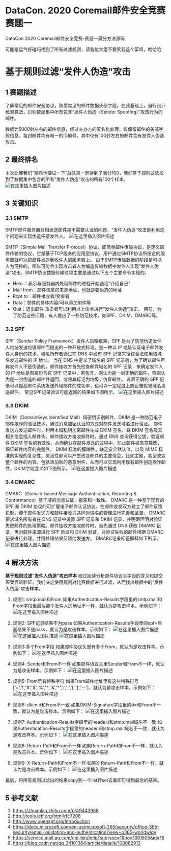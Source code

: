 # DataCon. 2020 Coremail邮件安全竞赛 赛题一
DataCon 2020 Coremail邮件安全竞赛-赛题一满分方法源码

可能是运气好碰巧找到了所有过滤规则，请各位大佬不要笑我这个菜鸡，哈哈哈

# 基于规则过滤“发件人伪造”攻击

## 1 赛题描述
了解常见的邮件安全协议，熟悉常见的邮件数据头部字段。在此基础上，自行设计检测算法，识别数据集中所有包含“发件人伪造（Sender Spoofing）”攻击行为的邮件。

数据为5000封左右的邮件信息，经过主办方的匿名化处理，仅保留邮件的头部字段信息。每封邮件均有唯一的ID编号，其中仅有100封左右的邮件含有发件人伪造攻击。

## 2 最终排名
本次比赛我们“菜鸡也要试一下”战队第一题得到了满分100，我们基于规则过滤找到了数据集中包含的所有“发件人伪造”攻击的所有100个样本。
![在这里插入图片描述](https://img-blog.csdnimg.cn/20201017090353643.png?x-oss-process=image/watermark,type_ZmFuZ3poZW5naGVpdGk,shadow_10,text_aHR0cHM6Ly9ibG9nLmNzZG4ubmV0L3FxXzMyNTA1MjA3,size_16,color_FFFFFF,t_70#pic_center)
## 3 关键知识

### 3.1 SMTP
SMTP邮件服务商互相发送邮件是不需要认证的问题，“发件人伪造”攻击是利用这个问题来实现伪造任意发件人。
 ![在这里插入图片描述](https://img-blog.csdnimg.cn/20201017090715335.png?x-oss-process=image/watermark,type_ZmFuZ3poZW5naGVpdGk,shadow_10,text_aHR0cHM6Ly9ibG9nLmNzZG4ubmV0L3FxXzMyNTA1MjA3,size_16,color_FFFFFF,t_70#pic_center)

SMTP（Simple Mail Transfer Protocol）协议，即简单邮件传输协议，是定义邮件传输的协议，它是基于TCP服务的应用层协议，用户通过SMTP协议所指定的服务器就可以把邮件发送到收件人的服务器上。
由于SMTP传输数据的阶段是可以人为可控的，所以可能会出现攻击者人为编造传输数据中发件人实现“发件人伪造”攻击。SMTP协议数据传输过程主要是通过以下五个主要命令实现的。
- 	Helo ：表示与服务器内处理邮件的进程开始通话"介绍自己"
- 	Mail from：邮件信息的来源地址，也就是要伪造的地址
- 	Rcpt to：邮件接收者/受害者
- 	Data：邮件的具体内容/可以添加附件等
- 	Quit：退出邮件
攻击者可以利用以上命令进行“发件人伪造”攻击。
目前，为了防范这些问题，有人提出了一些防范技术，如SPF、DKIM、DMARC等。

### 3.2 SPF

SPF（Sender Policy Framework）发件人策略框架，SPF 是为了防范伪造发件人地址发送垃圾邮件而提出的一种开放式标准，是一种以 IP 地址认证电子邮件发件人身份的技术。域名所有者通过在 DNS 中发布 SPF 记录来授权合法使用该域名发送邮件的 IP 地址。
当在 DNS 中定义了域名的 SPF 记录后，为了确认邮件声称发件人不是伪造的，邮件接收方首先检查邮件域名的 SPF 记录，来确定发件人的 IP 地址是否被包含在 SPF 记录中，若包含，则认为是一封正确的邮件，否则认为是一封伪造的邮件并退回，或将其标记为垃圾 / 仿冒邮件。
设置正确的 SPF 记录可以提高邮件系统发送外域邮件的成功率，也可以一定程度上防止被假冒域名发送邮件。
常见SPF记录验证可能返回的结果如下图所示。
 ![在这里插入图片描述](https://img-blog.csdnimg.cn/20201017090649963.png?x-oss-process=image/watermark,type_ZmFuZ3poZW5naGVpdGk,shadow_10,text_aHR0cHM6Ly9ibG9nLmNzZG4ubmV0L3FxXzMyNTA1MjA3,size_16,color_FFFFFF,t_70#pic_center)


### 3.3 DKIM

DKIM（DomainKeys Identified Mail）域密钥识别邮件，DKIM 是一种防范电子邮件欺诈的验证技术，通过消息加密认证的方式对邮件发送域名进行验证。
邮件发送方发送邮件时，利用本域私钥加密邮件生成 DKIM 签名，将 DKIM 签名及其相关信息插入邮件头。邮件接收方接收邮件时，通过 DNS 查询获得公钥，验证邮件 DKIM 签名的有效性。从而确认在邮件发送的过程中，防止邮件被恶意篡改，保证邮件内容的完整性。
DKIM 标准的模糊性，缺乏安全默认值，以及 MIME 标准的实现的复杂性，灵活性都可以产生改变邮件的主要信息，比如主题，甚至改变整个邮件的内容。包括添加新的恶意附件，从而可以实现利用现有邮件创造欺诈邮件。DKIM字段含义如下图所示。
 ![在这里插入图片描述](https://img-blog.csdnimg.cn/20201017090627929.png?x-oss-process=image/watermark,type_ZmFuZ3poZW5naGVpdGk,shadow_10,text_aHR0cHM6Ly9ibG9nLmNzZG4ubmV0L3FxXzMyNTA1MjA3,size_16,color_FFFFFF,t_70#pic_center)


### 3.4 DMARC

DMARC（Domain-based Message Authentication, Reporting & Conformance）基于域的消息认证，报告和一致性。
DMARC 是一种基于现有的 SPF 和 DKIM 协议的可扩展电子邮件认证协议，在邮件收发双方建立了邮件反馈机制，便于邮件发送方和邮件接收方共同对域名的管理进行完善和监督。
DMARC 要求域名所有者在 DNS 记录中设置 SPF 记录和 DKIM 记录，并明确声明对验证失败邮件的处理策略。邮件接收方接收邮件时，首先通过 DNS 获取 DMARC 记录，再对邮件来源进行 SPF 验证和 DKIM 验证，对验证失败的邮件根据 DMARC 记录进行处理，并将处理结果反馈给发送方。
DMARC记录标签解释如下所示。
 ![在这里插入图片描述](https://img-blog.csdnimg.cn/20201017090553387.png?x-oss-process=image/watermark,type_ZmFuZ3poZW5naGVpdGk,shadow_10,text_aHR0cHM6Ly9ibG9nLmNzZG4ubmV0L3FxXzMyNTA1MjA3,size_16,color_FFFFFF,t_70#pic_center)
## 4 解决方法
**基于规则过滤“发件人伪造”攻击样本**
经过阅读分析邮件协议头字段的含义和提交答案尝试验证，我们决定使用规则对比赛数据进行过滤，从而找出数据中的“发件人伪造”攻击样本。

1)	规则1: smtp.mail和From
如果Authentication-Results字段里的smtp.mail和From字段里最后那个发件人的地址不一样，就认为是攻击样本。示例如下：
![在这里插入图片描述](https://img-blog.csdnimg.cn/20201017090903986.png?x-oss-process=image/watermark,type_ZmFuZ3poZW5naGVpdGk,shadow_10,text_aHR0cHM6Ly9ibG9nLmNzZG4ubmV0L3FxXzMyNTA1MjA3,size_16,color_FFFFFF,t_70#pic_center)

2)	规则2: SPF记录结果不为pass
如果Authentication-Results字段里的spf=后面结果不是pass，就认为是攻击样本。示例如下：
![在这里插入图片描述](https://img-blog.csdnimg.cn/20201017090951501.png#pic_center)
![在这里插入图片描述](https://img-blog.csdnimg.cn/2020101709102297.png#pic_center)
![在这里插入图片描述](https://img-blog.csdnimg.cn/20201017091048789.png#pic_center)
3)	规则3:多个From字段
如果邮件协议头里有多个From，就认为是攻击样本。示例如下：
![在这里插入图片描述](https://img-blog.csdnimg.cn/20201017091116766.png#pic_center)

4)	规则4: Sender和From不一样
如果邮件协议头里Sender和From不一样，就认为是攻击样本。示例如下：
 ![在这里插入图片描述](https://img-blog.csdnimg.cn/20201017091140594.png?x-oss-process=image/watermark,type_ZmFuZ3poZW5naGVpdGk,shadow_10,text_aHR0cHM6Ly9ibG9nLmNzZG4ubmV0L3FxXzMyNTA1MjA3,size_16,color_FFFFFF,t_70#pic_center)

5)	规则5: From里有特殊字符
如果From邮件地址里有这些特殊符号['~','!','#','$','%','^','&','*',':',';','[',']','--']，就认为是攻击样本。示例如下：
 ![在这里插入图片描述](https://img-blog.csdnimg.cn/20201017091204880.png#pic_center)

6)	规则6: dkim.d和From不一致
如果DKIM-Signature字段里的d=和From不一致，就认为是攻击样本。示例如下：
 ![在这里插入图片描述](https://img-blog.csdnimg.cn/20201017091225273.png?x-oss-process=image/watermark,type_ZmFuZ3poZW5naGVpdGk,shadow_10,text_aHR0cHM6Ly9ibG9nLmNzZG4ubmV0L3FxXzMyNTA1MjA3,size_16,color_FFFFFF,t_70#pic_center)

7)	规则7: Authentication-Results字段里的header.i和stmp.mail域名不一致
如果Authentication-Results字段里的header.i和stmp.mail域名不一致，就认为是攻击样本。示例如下：
 ![在这里插入图片描述](https://img-blog.csdnimg.cn/20201017091244265.png#pic_center)

8)	规则8: Return-Path和From不一样
如果Return-Path和From不一样，就认为是攻击样本。示例如下：
![在这里插入图片描述](https://img-blog.csdnimg.cn/20201017091301495.png#pic_center)

9)	规则9: X-Return-Path和From不一样
如果X-Return-Path和From不一样，就认为是攻击样本。示例如下：
![在这里插入图片描述](https://img-blog.csdnimg.cn/20201017091317824.png#pic_center)

最后，将所有规则过滤出的结果copy到一个list转set去重即可得到最后的结果。

## 5 参考文献
1.	https://zhuanlan.zhihu.com/p/49443988
2.	http://tools.ietf.org/html/rfc7208
3.	http://www.openspf.org/Introduction
4.	https://docs.microsoft.com/en-us/microsoft-365/security/office-365-security/email-validation-and-authentication?view=o365-worldwide
5.	https://service.mail.qq.com/cgi-bin/help?subtype=1&no=1001505&id=16
6.	https://blog.csdn.net/qq_34101364/article/details/108062913

